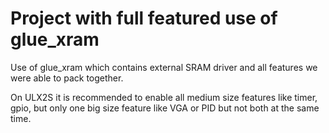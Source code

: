 # Project with full featured use of glue_xram

Use of glue_xram which contains external SRAM driver
and all features we were able to pack together.

On ULX2S it is recommended to enable all medium size
features like timer, gpio,  but only one big size
feature like VGA or PID but not both at the same time.
